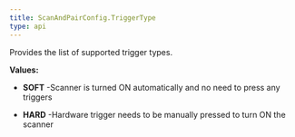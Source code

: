 ```yaml
---
title: ScanAndPairConfig.TriggerType
type: api
---
```



Provides the list of supported trigger types.

**Values:**

* **SOFT** -Scanner is turned ON automatically and no need to press any triggers

* **HARD** -Hardware trigger needs to be manually pressed to turn ON the scanner

